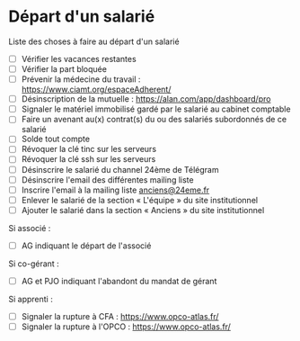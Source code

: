 # Départ d'un salarié

Liste des choses à faire au départ d'un salarié

* [ ] Vérifier les vacances restantes
* [ ] Vérifier la part bloquée
* [ ] Prévenir la médecine du travail : https://www.ciamt.org/espaceAdherent/
* [ ] Désinscription de la mutuelle : https://alan.com/app/dashboard/pro
* [ ] Signaler le matériel immobilisé gardé par le salarié au cabinet comptable
* [ ] Faire un avenant au(x) contrat(s) du ou des salariés subordonnés de ce salarié
* [ ] Solde tout compte
* [ ] Révoquer la clé tinc sur les serveurs
* [ ] Révoquer la clé ssh sur les serveurs
* [ ] Désinscrire le salarié du channel 24ème de Télégram
* [ ] Désinscrire l'email des différentes mailing liste
* [ ] Inscrire l'email à la mailing liste anciens@24eme.fr
* [ ] Enlever le salarié de la section « L'équipe » du site institutionnel
* [ ] Ajouter le salarié dans la section « Anciens » du site institutionnel

Si associé :

* [ ] AG indiquant le départ de l'associé

Si co-gérant :

* [ ] AG et PJO indiquant l'abandont du mandat de gérant

Si apprenti :

* [ ] Signaler la rupture à CFA : https://www.opco-atlas.fr/
* [ ] Signaler la rupture à l'OPCO : https://www.opco-atlas.fr/
